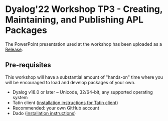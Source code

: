 # Dyalog'22 Workshop TP3 - Creating, Maintaining, and Publishing APL Packages

The PowerPoint presentation used at the workshop has been uploaded as a [Release](https://github.com/dyalog-training/2022-TP3/releases).

## Pre-requisites
This workshop will have a substantial amount of "hands-on" time where you will be encouraged to load and develop packages of your own.

* Dyalog v18.0 or later – Unicode, 32/64-bit, any supported operating system
* Tatin client ([installation instructions for Tatin client](https://tatin.dev/Assets/docs/InstallingAndUpdatingTheTatinClient.html))
* Recommended: your own GitHub account
* Dado ([installation instructions](https://github.com/the-carlisle-group/Dado/wiki/Installation))
